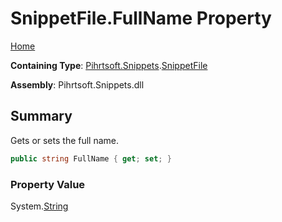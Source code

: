 # SnippetFile\.FullName Property

[Home](../../../../README.md)

**Containing Type**: [Pihrtsoft.Snippets](../../README.md)\.[SnippetFile](../README.md)

**Assembly**: Pihrtsoft\.Snippets\.dll

## Summary

Gets or sets the full name\.

```csharp
public string FullName { get; set; }
```

### Property Value

System\.[String](https://docs.microsoft.com/en-us/dotnet/api/system.string)

